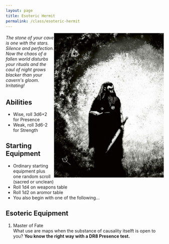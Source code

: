 ```yaml
---
layout: page
title: Esoteric Hermit
permalink: /class/esoteric-hermit
---
```


<img align="right" width=350px src="/images/Esoteric_Hermit.png">

###### The stone of your cave is one with the stars. Silence and perfection. Now the chaos of a fallen world disturbs your rituals and the caul of night grows blacker than your cavern's gloom. Irritating!

## Abilities
- Wise, roll 3d6+2 for Presence
- Weak, roll 3d6-2 for Strength

## Starting Equipment
- Ordinary starting equipment plus one random scroll (sacred or unclean)
- Roll 1d4 on weapons table
- Roll 1d2 on aromor table
- You also begin with one of the following...

##  Esoteric Equipment
1. Master of Fate <br>
What use are maps when the substance of causality itselft is open to you? **You know the right way with a DR8 Presence test.**

